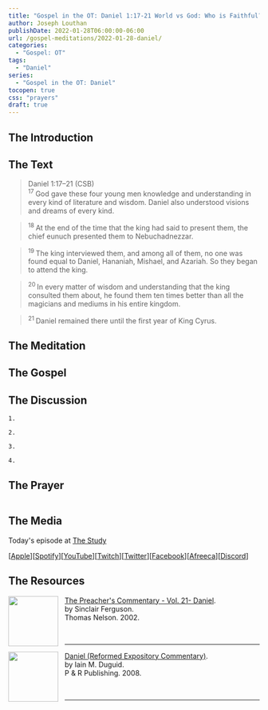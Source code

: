 ```yaml
---
title: "Gospel in the OT: Daniel 1:17-21 World vs God: Who is Faithful?"
author: Joseph Louthan
publishDate: 2022-01-28T06:00:00-06:00
url: /gospel-meditations/2022-01-28-daniel/
categories:
  - "Gospel: OT"
tags:
  - "Daniel"
series:
  - "Gospel in the OT: Daniel"
tocopen: true
css: "prayers"
draft: true
---
```

## The Introduction

<div style="page-break-after: always;"></div>

## The Text

>Daniel 1:17–21 (CSB)  
><sup> 17 </sup> God gave these four young men knowledge and understanding in every kind of literature and wisdom. Daniel also understood visions and dreams of every kind. 

><sup> 18 </sup> At the end of the time that the king had said to present them, the chief eunuch presented them to Nebuchadnezzar. 

><sup> 19 </sup> The king interviewed them, and among all of them, no one was found equal to Daniel, Hananiah, Mishael, and Azariah. So they began to attend the king. 

><sup> 20 </sup> In every matter of wisdom and understanding that the king consulted them about, he found them ten times better than all the magicians and mediums in his entire kingdom. 

><sup> 21 </sup> Daniel remained there until the first year of King Cyrus.

<div style="page-break-after: always;"></div>

## The Meditation


## The Gospel


## The Discussion

```text
1. 
```

```text
2. 
```

```text
3. 
```

```text
4. 
```

## The Prayer

<div style='font-variant: small-caps;'>

</div>

```text

```

## The Media

Today's episode at [The Study](http://study.theologic.us/podcast/)

\[[Apple](https://podcasts.apple.com/us/podcast/the-study/id1557102127)\]\[[Spotify](https://open.spotify.com/show/0Xs5qsNvWePyRqcmtOTPkR)\]\[[YouTube](http://youtube.theologic.us)\]\[[Twitch](http://twitch.theologic.us)\]\[[Twitter](https://twitter.com/theologic_us)\]\[[Facebook](https://www.facebook.com/groups/462231051477464)\]\[[Afreeca](https://bj.afreecatv.com/theologicus)\]\[[Discord](http://discord.theologic.us)\]

## The Resources

[<img src="https://images-na.ssl-images-amazon.com/images/I/51FEocBP3YL._SY291_BO1,204,203,200_QL40_FMwebp_.jpg" align="left" width="100" style="padding-right: 10px" />The Preacher's Commentary - Vol. 21- Daniel](https://amzn.to/3t3AaAt).  
by Sinclair Ferguson.  
Thomas Nelson. 2002.  

&nbsp;
&nbsp;

---

[<img src="https://images-na.ssl-images-amazon.com/images/I/41e9y9NB-VL._SX330_BO1,204,203,200_.jpg" align="left" width="100" style="padding-right: 10px" />Daniel (Reformed Expository Commentary)](https://amzn.to/3t5W85L).  
by Iain M. Duguid.  
P & R Publishing. 2008.  

&nbsp;
&nbsp;

---
